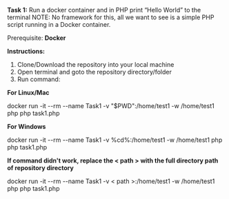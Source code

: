 **Task 1:**
Run a docker container and in PHP print “Hello World” to the terminal
NOTE: No framework for this, all we want to see is a simple PHP script running in a Docker container.

Prerequisite:
**Docker**

**Instructions:**
1. Clone/Download the repository into your local machine
2. Open terminal and goto the repository directory/folder
3. Run command:
    
  **For Linux/Mac**
   
   docker run -it --rm --name Task1 -v "$PWD":/home/test1 -w /home/test1 php php task1.php
   

   **For Windows**
   
   docker run -it --rm --name Task1 -v %cd%:/home/test1 -w /home/test1 php php task1.php
   

   **If command didn't work, replace the < path > with the full directory path of repository directory**
    
   docker run -it --rm --name Task1 -v < path >:/home/test1 -w /home/test1 php php task1.php
